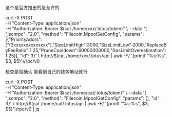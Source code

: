 这个是官方推出的是允许的 


curl -X POST \
     -H "Content-Type: application/json" \
     -H "Authorization: Bearer $(cat /home/xxx/.lotus/token)" \
     --data '{ "jsonrpc": "2.0", "method": "Filecoin.MpoolSetConfig", "params": [{"PriorityAddrs":["f3xxxxxxxxxxxxxx"],"SizeLimitHigh":3000,"SizeLimitLow":2000,"ReplaceByFeeRatio":1.25,"PruneCooldown":60000000000,"GasLimitOverestimation":1.25}], "id": 3}' \
     http://$(cat /home/xxx/.lotus/api | awk -F\/ '{printf "%s:%s", $3, $5}')/rpc/v0
     
     
 检查是否确认 能看到自己的钱包地址就行
 
 curl -X POST \
     -H "Content-Type: application/json" \
     -H "Authorization: Bearer $(cat /home/cat/.lotus/token)" \
     --data '{ "jsonrpc": "2.0", "method": "Filecoin.MpoolGetConfig", "params": [], "id": 3}' \
     http://$(cat /home/cat/.lotus/api | awk -F\/ '{printf "%s:%s", $3, $5}')/rpc/v0 | jq

